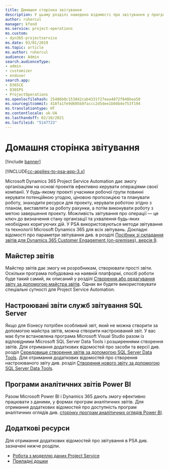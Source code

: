 ```yaml
---
title: Домашня сторінка звітування
description: У цьому розділі наведено відомості про звітування у програмі Dynamics 365 Project Service Automation.
author: ruhercul
manager: kfend
ms.service: project-operations
ms.custom:
- dyn365-projectservice
ms.date: 03/01/2019
ms.topic: article
ms.author: ruhercul
audience: Admin
search.audienceType:
- admin
- customizer
- enduser
search.app:
- D365CE
- D365PS
- ProjectOperations
ms.openlocfilehash: 25486b0c153842cab4331f27eea4872f848bea50
ms.sourcegitcommit: 418fa1fe9d605b8faccc2d5dee1b04b4e753f194
ms.translationtype: HT
ms.contentlocale: uk-UA
ms.lasthandoff: 02/10/2021
ms.locfileid: "5147723"
---
```

# <a name="reporting-home-page"></a>Домашня сторінка звітування

[!include [banner](../includes/psa-now-project-operations.md)]

[!INCLUDE[cc-applies-to-psa-app-3.x](../includes/cc-applies-to-psa-app-3x.md)]

Microsoft Dynamics 365 Project Service Automation дає змогу організаціям на основі проектів ефективно керувати операціями своєї компанії. У будь-якому проекті учасники робочої групи повинні керувати потенційною угодою, ціновою пропозицією та планувати роботу, знаходити ресурси для проекту, керувати роботою згідно з планом, виставляти за роботу рахунки, а потім виконувати роботу з метою завершення проекту. Можливість звітування про операції — це ключ до визначення стану організації та ухвалення будь-яких необхідних коригуючих дій. У PSA використовуються методи звітування та технології Microsoft Dynamics 365 для всіх звітувань. Докладні відомості про параметри звітування див. в розділі [Посібник зі складання звітів для Dynamics 365 Customer Engagement (on-premises), версія 9](https://docs.microsoft.com/dynamics365/customerengagement/on-premises/analytics/reporting-analytics-with-dynamics-365).

## <a name="report-wizard"></a>Майстер звітів

Майстер звітів дає змогу не розробникам, створювати прості звіти. Оскільки програма побудована на наявній платформі, спосіб роботи буде такий самий, як описаний у розділі [Створення або редагування звіту за допомогою майстра звітів](https://docs.microsoft.com/dynamics365/customerengagement/on-premises/basics/create-edit-copy-report-wizard). Однак ви будете використовувати спеціальні сутності для Project Service Automation.

## <a name="custom-sql-server-reporting-services-reports"></a>Настроювані звіти служб звітування SQL Server

Якщо для бізнесу потрібен особливий звіт, який не можна створити за допомогою майстра звітів, можна створити настроюваний звіт. У вас має бути встановлена програма Microsoft Visual Studio разом із відповідними Microsoft SQL Server Data Tools і розширеннями створення звітів. Для отримання додаткових відомостей про засоби та версії див. розділ [Середовище створення звітів за допомогою SQL Server Data Tools](https://docs.microsoft.com/dynamics365/customerengagement/on-premises/analytics/report-writing-environment-using-sql-server-data-tools). Для отримання додаткових відомостей про створення настроюваного звіту див. розділ [Створення нового звіту за допомогою SQL Server Data Tools](https://docs.microsoft.com/dynamics365/customerengagement/on-premises/analytics/create-a-new-report-using-sql-server-data-tools).

## <a name="power-bi-insights-apps"></a>Програми аналітичних звітів Power BI

Разом Microsoft Power BI і Dynamics 365 дають змогу ефективно працювати з даними, у формах програм аналітичних звітів. Для отримання додаткових відомостей про доступність програм аналітичних оглядів див. [сторінку програм аналітичних оглядів Power BI](https://powerbi.microsoft.com/power-bi-insights-apps/).


## <a name="additional-resources"></a>Додаткові ресурси
Для отримання додаткових відомостей про звітування в PSA див. зазначені нижче розділи.

- [Робота з моделлю даних Project Service](reports-working-project-service-data-model.md)
- [Приладні дошки](reports-dashboards.md)

